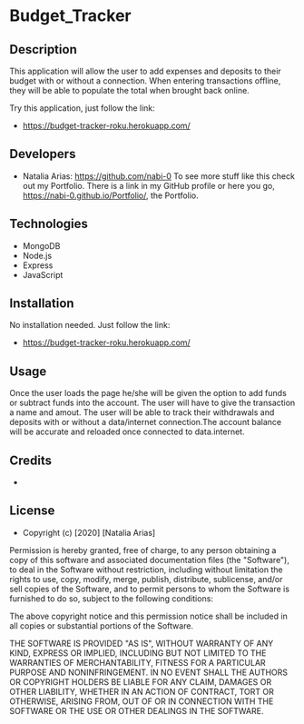 # Budget_Tracker


## Description

This application will allow the user to add expenses and deposits to their budget with or without a connection. When entering transactions offline, they will be able to populate the total when brought back online.

Try this application, just follow the link: 

* https://budget-tracker-roku.herokuapp.com/


## Developers

* Natalia Arias: https://github.com/nabi-0
To see more stuff like this check out my Portfolio. There is a link in my GitHub profile or here you go, https://nabi-0.github.io/Portfolio/, the Portfolio.


## Technologies

* MongoDB
* Node.js
* Express
* JavaScript


## Installation

No installation needed. Just follow the link:

* https://budget-tracker-roku.herokuapp.com/ 

## Usage

Once the user loads the page he/she will be given the option to add funds or subtract funds into the account. The user will have to give the transaction a name and amout. The user will be able to track their withdrawals and deposits with or without a data/internet connection.The account balance will be accurate and reloaded once connected to data.internet.


## Credits

* 


## License

* Copyright (c) [2020] [Natalia Arias]

Permission is hereby granted, free of charge, to any person obtaining a copy
of this software and associated documentation files (the "Software"), to deal
in the Software without restriction, including without limitation the rights
to use, copy, modify, merge, publish, distribute, sublicense, and/or sell
copies of the Software, and to permit persons to whom the Software is
furnished to do so, subject to the following conditions:

The above copyright notice and this permission notice shall be included in all
copies or substantial portions of the Software.

THE SOFTWARE IS PROVIDED "AS IS", WITHOUT WARRANTY OF ANY KIND, EXPRESS OR
IMPLIED, INCLUDING BUT NOT LIMITED TO THE WARRANTIES OF MERCHANTABILITY,
FITNESS FOR A PARTICULAR PURPOSE AND NONINFRINGEMENT. IN NO EVENT SHALL THE
AUTHORS OR COPYRIGHT HOLDERS BE LIABLE FOR ANY CLAIM, DAMAGES OR OTHER
LIABILITY, WHETHER IN AN ACTION OF CONTRACT, TORT OR OTHERWISE, ARISING FROM,
OUT OF OR IN CONNECTION WITH THE SOFTWARE OR THE USE OR OTHER DEALINGS IN THE
SOFTWARE.

